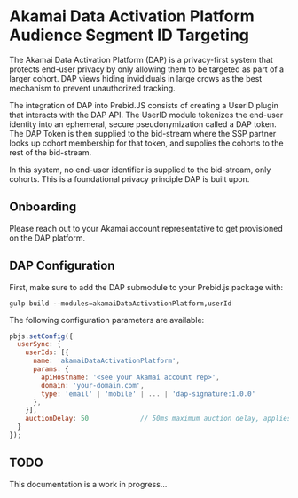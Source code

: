 # Akamai Data Activation Platform Audience Segment ID Targeting

The Akamai Data Activation Platform (DAP) is a privacy-first system that protects end-user privacy by only allowing them to be targeted as part of a larger cohort.  DAP views hiding invididuals in large crows as the best mechanism to prevent unauthorized tracking.

The integration of DAP into Prebid.JS consists of creating a UserID plugin that interacts with the DAP API.  The UserID module tokenizes the end-user identity into an ephemeral, secure pseudonymization called a DAP token.  The DAP Token is then supplied to the bid-stream where the SSP partner looks up cohort membership for that token, and supplies the cohorts to the rest of the bid-stream.

In this system, no end-user identifier is supplied to the bid-stream, only cohorts.  This is a foundational privacy principle DAP is built upon.

## Onboarding

Please reach out to your Akamai account representative to get provisioned on the DAP platform.

## DAP Configuration

First, make sure to add the DAP submodule to your Prebid.js package with:

```
gulp build --modules=akamaiDataActivationPlatform,userId
```

The following configuration parameters are available:

```javascript
pbjs.setConfig({
  userSync: {
    userIds: [{
      name: 'akamaiDataActivationPlatform',
      params: {
        apiHostname: '<see your Akamai account rep>',
        domain: 'your-domain.com',
        type: 'email' | 'mobile' | ... | 'dap-signature:1.0.0'
      },
    }],
    auctionDelay: 50             // 50ms maximum auction delay, applies to all userId modules
  }
});
```

## TODO

This documentation is a work in progress...
